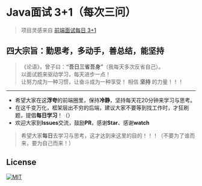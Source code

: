 # Java面试 **3+1**（每次三问）

> 项目灵感来自 [前端面试每日 3+1](https://github.com/haizlin/fe-interview)

## 四大宗旨：勤思考，多动手，善总结，能坚持  

> 《论语》，曾子曰：**“吾日三省吾身”**（我每天多次反省自己）。  
> 以面试题来驱动学习，每天进步一点！  
> 让努力成为一种习惯，让奋斗成为一种享受！
> 相信 **坚持** 的力量！！！

---
- 希望大家在这**浮夸**的前端圈里，保持**冷静**，坚持每天花20分钟来学习与思考。
- 在这千变万化，框架层出不穷的后端，建议大家不要等到找工作时，才狂刷题，提倡**每日学习**！（）
- 欢迎大家到**Issues**交流，鼓励**PR**，感谢**Star**、感谢**watch**
> 希望大家**每日**去学习与思考，这才达到来这里的目的！！！（不要为了谁而来，要为自己而来！）


## License
[![MIT](https://img.shields.io/github/license/mashape/apistatus.svg)](https://github.com/haizlin/fe-interview/blob/master/LICENSE)
